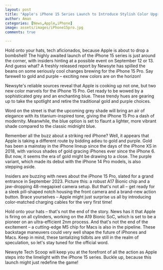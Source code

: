 ```yaml
---
layout: post
title: "Apple's iPhone 15 Series Launch to Introduce Stylish Color Upgrades"
author: Aman
categories: [News,Apple,iPhone]
image: assets/images/iPhone15pro.jpg
comments: true

---
```


Hold onto your hats, tech aficionados, because Apple is about to drop a bombshell! The highly awaited launch of the iPhone 15 series is just around the corner, with insiders hinting at a possible event on September 12 or 13. And guess what? A freshly released report by Newsyte has spilled the beans on some seriously cool changes brewing for the iPhone 15 Pro. Say farewell to gold and purple – exciting new colors are on the horizon!

Newsyte's reliable sources reveal that Apple is cooking up not one, but two new color marvels for the iPhone 15 Pro. Get ready to be wowed by a sophisticated grey and an enchanting blue. These trendy hues are gearing up to take the spotlight and retire the traditional gold and purple choices.

Word on the street is that the upcoming grey shade will bring an air of elegance with its titanium-inspired tone, giving the iPhone 15 Pro a dash of modernity. Meanwhile, the blue option is set to flaunt a lighter, more vibrant shade compared to the classic midnight blue.

Remember all the buzz about a striking red iPhone? Well, it appears that Apple is taking a different route by bidding adieu to gold and purple. Gold has been a mainstay in the iPhone lineup since the days of the iPhone XS in 2018, with various shades of gold gracing iPhones ever since the iPhone 6. But now, it seems the era of gold might be drawing to a close. The purple variant, which made its debut with the iPhone 14 Pro models, is also stepping aside.

Insiders are buzzing with news about the iPhone 15 Pro, slated for a grand entrance in September 2023. Picture this: a robust A17 Bionic chip and a jaw-dropping 48-megapixel camera setup. But that's not all – get ready for a sleek pill-shaped notch housing the front camera and a brand-new action button. Brace yourselves – Apple might just surprise us all by introducing color-matched charging cables for the very first time!

Hold onto your hats – that's not the end of the story. News has it that Apple is firing on all cylinders, working on the A19 Bionic SoC, which is set to be a pioneer on an ultra-efficient 2nm process. And that's not the end of the excitement – a cutting-edge M5 chip for Macs is also in the pipeline. These backstage maneuvers could very well shape the future of iPhones and Macs. Keep in mind, these tantalizing tidbits are still in the realm of speculation, so let's stay tuned for the official word.

Newsyte Tech Scoop will keep you at the forefront of all the action as Apple steps into the limelight with the iPhone 15 series. Buckle up, because this launch might just redefine the game!
